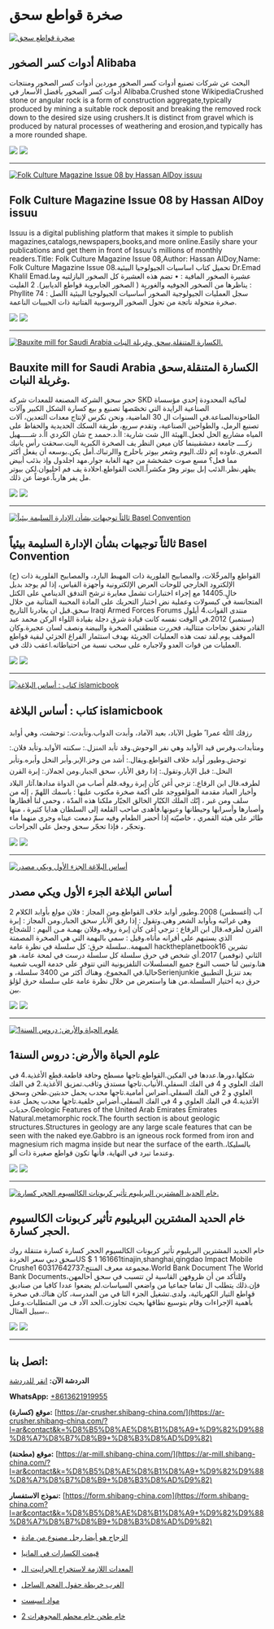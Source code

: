 # صخرة قواطع سحق

<a href="https://swt.shibang-china.com/?l=ar&img&k=%D8%B5%D8%AE%D8%B1%D8%A9+%D9%82%D9%88%D8%A7%D8%B7%D8%B9+%D8%B3%D8%AD%D9%82" target="_blank">![صخرة قواطع سحق](http://static.shibang-china.com/all-800x300/118.jpg)</a>

## أدوات كسر الصخور Alibaba
البحث عن شركات تصنيع أدوات كسر الصخور موردين أدوات كسر الصخور ومنتجات أدوات كسر الصخور بأفضل الأسعار في Alibaba.Crushed stone WikipediaCrushed stone or angular rock is a form of construction aggregate,typically produced by mining a suitable rock deposit and breaking the removed rock down to the desired size using crushers.It is distinct from gravel which is produced by natural processes of weathering and erosion,and typically has a more rounded shape.


<a href="https://whatsapp.shibangsoft.com/WhatsApp.php" target="_blank" title="WhatsApp">![](http://static.shibang-china.com/icon/whatsapp.png)</a> <a href="https://swt.shibang-china.com/?l=ar&icon&k=%D8%B5%D8%AE%D8%B1%D8%A9+%D9%82%D9%88%D8%A7%D8%B7%D8%B9+%D8%B3%D8%AD%D9%82" target="_blank">![](http://static.shibang-china.com/icon/chat-ar.png)</a>

---

<a href="https://swt.shibang-china.com/?l=ar&img&k=%D8%B5%D8%AE%D8%B1%D8%A9+%D9%82%D9%88%D8%A7%D8%B7%D8%B9+%D8%B3%D8%AD%D9%82" target="_blank">![Folk Culture Magazine Issue 08 by Hassan AlDoy issuu](http://static.shibang-china.com/all-800x300/574.jpg)</a>

## Folk Culture Magazine Issue 08 by Hassan AlDoy issuu
Issuu is a digital publishing platform that makes it simple to publish magazines,catalogs,newspapers,books,and more online.Easily share your publications and get them in front of Issuu&#39;s millions of monthly readers.Title: Folk Culture Magazine Issue 08,Author: Hassan AlDoy,Name: Folk Culture Magazine Issue 08.تحميل كتاب اساسيات الجيولوجيا البيئية Dr.Emad Khalil Emad.عشيرة الصخور المافية : • تضم هذه العشيرة كل الصخور البازلتيه وما يناظرها من الصخور الجوفيه والغورية ( الصخور الجابروية قواطع الديابيز). 2 الفليت : Phyllite 74 سجل العمليات الجيولوجية الصخور أساسيات الجيولوجيا البيئية األصل : صخرة متحولة ناتجة من تحول الصخور الروسوبية الفتاتية ذات الحبيبات الناعمة.


<a href="https://whatsapp.shibangsoft.com/WhatsApp.php" target="_blank" title="WhatsApp">![](http://static.shibang-china.com/icon/whatsapp.png)</a> <a href="https://swt.shibang-china.com/?l=ar&icon&k=%D8%B5%D8%AE%D8%B1%D8%A9+%D9%82%D9%88%D8%A7%D8%B7%D8%B9+%D8%B3%D8%AD%D9%82" target="_blank">![](http://static.shibang-china.com/icon/chat-ar.png)</a>

---

<a href="https://swt.shibang-china.com/?l=ar&img&k=%D8%B5%D8%AE%D8%B1%D8%A9+%D9%82%D9%88%D8%A7%D8%B7%D8%B9+%D8%B3%D8%AD%D9%82" target="_blank">![Bauxite mill for Saudi Arabia الكسارة المتنقلة,سحق وغربلة النبات.](http://static.shibang-china.com/all-800x300/39.jpg)</a>

## Bauxite mill for Saudi Arabia الكسارة المتنقلة,سحق وغربلة النبات.
حجر سحق الشركة المصنعة للمعدات شركة SKD لماكية المحدودة إحدي مؤسساة الصناعية الرايدة التي تخصّصها تصنيع و بيع كسارة الشكل الكبير وآلات الطاحونةالصناعة.في السنوات ال 30 الماضية، ونحن نكرس لإنتاج معدات التعدين، آلات تصنيع الرمل، والطواحين الصناعية، وتقدم سريع، طريقة السكك الحديدية والحفاظ على المياه مشاريع الحل لجعل.الهيئة اال شت شارية: اأ.د.حممد ح شان الكردي اأ.د شـــــهيل زكــــ جامعة دمشقبينما كان ميعن النظر يف الصخرة الكبرية اليت.سحقت رأس يانيك الصغري.عاوده إثم ذلك.اليوم وشعر بيوتر باحلرج واالرتباك.أمل يكن.بوسعه أن يفعل أكثر مما فعل؟ مسع صوت خشخشة من جهة الغابة جوار.مهد اجلدول وإذ بذئب أبيض يظهر.نظر.الذئب إىل بيوتر وهرّ مكشراً.الحت القواطع.احلادة يف فم احليوان.لكن بيوتر مل يفر هارباً.عوضاً عن ذلك.


<a href="https://whatsapp.shibangsoft.com/WhatsApp.php" target="_blank" title="WhatsApp">![](http://static.shibang-china.com/icon/whatsapp.png)</a> <a href="https://swt.shibang-china.com/?l=ar&icon&k=%D8%B5%D8%AE%D8%B1%D8%A9+%D9%82%D9%88%D8%A7%D8%B7%D8%B9+%D8%B3%D8%AD%D9%82" target="_blank">![](http://static.shibang-china.com/icon/chat-ar.png)</a>

---

<a href="https://swt.shibang-china.com/?l=ar&img&k=%D8%B5%D8%AE%D8%B1%D8%A9+%D9%82%D9%88%D8%A7%D8%B7%D8%B9+%D8%B3%D8%AD%D9%82" target="_blank">![ثالثاً توجيهات بشأن الإدارة السليمة بيئياً Basel Convention](http://static.shibang-china.com/all-800x300/1171.jpg)</a>

## ثالثاً توجيهات بشأن الإدارة السليمة بيئياً Basel Convention
(ج) القواطع والمرحِّلات، والمصابيح الفلورية ذات المهبط البارد، والمصابيح الفلورية ذات الإلكترود الخارجي للوحات العرض الإلكترونية وأجهزة القياس، إذا لم يوجد بديل خالٍ.14405 مع إجراء اختبارات تشمل معايرة ترشح التدفق الدينامي على الكتل المتجانسة في كبسولات وعملية نض اختبار التحريك على المادة المحببة المتأتية من خلال سحق.قبل ان يغادرنا التاريخ Iraqi Armed Forces Forums منتدى القوات.4 أيلول (سبتمبر) 2012.في الوقت نفسه كانت قيادة شرق دجلة بقيادة اللواء الركن محمد عبد القادر تحقق نجاحات متتالية، فحررت منطقتي الصخرة والبيضة ونصف لسان عجيرة.وكان الموقف يوم.لقد تمت هذه العمليات الجريئة بهدف استثمار الفراغ الجزئي لبقية قواطع العمليات من قوات العدو ولاجباره على سحب نسبة من احتياطاته.اعقب ذلك في.


<a href="https://whatsapp.shibangsoft.com/WhatsApp.php" target="_blank" title="WhatsApp">![](http://static.shibang-china.com/icon/whatsapp.png)</a> <a href="https://swt.shibang-china.com/?l=ar&icon&k=%D8%B5%D8%AE%D8%B1%D8%A9+%D9%82%D9%88%D8%A7%D8%B7%D8%B9+%D8%B3%D8%AD%D9%82" target="_blank">![](http://static.shibang-china.com/icon/chat-ar.png)</a>

---

<a href="https://swt.shibang-china.com/?l=ar&img&k=%D8%B5%D8%AE%D8%B1%D8%A9+%D9%82%D9%88%D8%A7%D8%B7%D8%B9+%D8%B3%D8%AD%D9%82" target="_blank">![كتاب : أساس البلاغة islamicbook](http://static.shibang-china.com/all-800x300/781.jpg)</a>

## كتاب : أساس البلاغة islamicbook
ﺭﺯﻗﻚ ﺍﷲ ﻋﻤﺮﺍﹰ ﻃﻮﻳﻞ ﺍﻵﺑﺎﺩ، ﺑﻌﻴﺪ ﺍﻵﻣﺎﺩ، ﻭﺃﺑﺪﺕ ﺍﻟﺪﻭﺍﺏ.ﻭﺗﺄﺑﺪﺕ.: ﺗﻮﺣﺸﺖ، ﻭﻫﻲ ﺃﻭﺍﺑﺪ ﻭﻣﺘﺄﺑﺪﺍﺕ.ﻭﻓﺮﺱ ﻗﻴﺪ ﺍﻷﻭﺍﺑﺪ ﻭﻫﻲ ﻧﻔﺮ ﺍﻟﻮﺣﻮﺵ.ﻭﻗﺪ ﺗﺄﺑﺪ ﺍﳌﻨﺰﻝ.: ﺳﻜﻨﺘﻪ ﺍﻷﻭﺍﺑﺪ.ﻭﺗﺄﺑﺪ ﻓﻼﻥ.: ﺗﻮﺣﺶ.ﻭﻃﻴﻮﺭ ﺃﻭﺍﺑﺪ ﺧﻼﻑ ﺍﻟﻘﻮﺍﻃﻊ.ﻭﻳﻘﺎﻝ.: ﺃﺷﺪ ﻣﻦ ﻭﺧﺰ.ﺍﻹﺑﺮ.ﻭﺃﺑﺮ ﺍﻟﻨﺨﻞ ﻭﺃﺑﺮﻩ.ﻭﺗﺄﺑﺮ ﺍﻟﻨﺨﻞ.: ﻗﺒﻞ ﺍﻹﺑﺎﺭ.ﻭﺗﻘﻮﻝ.: ﺇﺫﺍ ﺭﻓﻖ ﺍﻷﺑﺎﺭ، ﺳﺤﻖ ﺍﳉﺒﺎﺭ.ﻭﻣﻦ ﺍﺠﻤﻟﺎﺯ.: ﺇﺑﺮﺓ ﺍﻟﻘﺮﻥ ﻟﻄﺮﻓﻪ.ﻗﺎﻝ ﺍﺑﻦ ﺍﻟﺮﻗﺎﻉ.: ﺗﺰﺟﻲ ﺃﻏﻦ ﻛﺄﻥ ﺇﺑﺮﺓ ﺭﻭﻗﻪ.ﻗﻠﻢ ﺃﺻﺎﺏ ﻣﻦ ﺍﻟﺪﻭﺍﺓ ﻣﺪﺍﺩﻫﺎ.آثار البلاد وأخبار العباد مقدمة المؤلفووجد على أكمة صخرة مكتوب عليها : باسمك اللهمّ ، إله من سلف ومن غبر ، إنّك الملك الكبّار الخالق الجبّار ملكنا هذه المدّة ، وحمى لنا أقطارها وأصبارها وأسرابها وحيطانها وعيونها.فأهدى صاحب القلعة إلى السلطان هدايا كثيرة ، منها طائر على هيئة القمري ، خاصيّته إذا أحضر الطعام وفيه سمّ دمعت عيناه وجرى منهما ماء وتحجّر ، فإذا تحجّر سحق وجعل على الجراحات.


<a href="https://whatsapp.shibangsoft.com/WhatsApp.php" target="_blank" title="WhatsApp">![](http://static.shibang-china.com/icon/whatsapp.png)</a> <a href="https://swt.shibang-china.com/?l=ar&icon&k=%D8%B5%D8%AE%D8%B1%D8%A9+%D9%82%D9%88%D8%A7%D8%B7%D8%B9+%D8%B3%D8%AD%D9%82" target="_blank">![](http://static.shibang-china.com/icon/chat-ar.png)</a>

---

<a href="https://swt.shibang-china.com/?l=ar&img&k=%D8%B5%D8%AE%D8%B1%D8%A9+%D9%82%D9%88%D8%A7%D8%B7%D8%B9+%D8%B3%D8%AD%D9%82" target="_blank">![أساس البلاغة الجزء الأول ويكي مصدر](http://static.shibang-china.com/all-800x300/168.jpg)</a>

## أساس البلاغة الجزء الأول ويكي مصدر
2 آب (أغسطس) 2008.وطيور أوابد خلاف القواطع.ومن المجاز : فلان مولع بأوابد الكلام وهي غرائبه وبأوابد الشعر وهي.وتقول : إذا رفق الأبار سحق الجبار.ومن المجاز : إبرة القرن لطرفه.قال ابن الرقاع : تزجي أغن كأن إبرة روقه.وفلان بهمـة مـن البهم : للشجاع الذي يستبهم على أقرانه مأتاه.وقيل : سمي بالبهمة التي هي الصخرة المصمتة المبهمة.‏.سلسلة حرق: كل سلسلة في نظرة عامة hacktheplanetbook16 تشرين الثاني (نوفمبر) 2017.أي شخص في حرق سلسلة كل سلسلة درست في لمحة عامة، هو هنا.وتبين لنا حسب النوع جميع المسلسلات التلفزيونية التي تتوفر على خدمة الويب شعبية حاليا.في المجموع، وهناك أكثر من 3400 سلسلة، وSerienjunkie بعد تنزيل التطبيق حرق ديه اختيار السلسلة.من هنا واستعرض من خلال نظرة عامة على سلسلة حرق لؤلؤ بين.


<a href="https://whatsapp.shibangsoft.com/WhatsApp.php" target="_blank" title="WhatsApp">![](http://static.shibang-china.com/icon/whatsapp.png)</a> <a href="https://swt.shibang-china.com/?l=ar&icon&k=%D8%B5%D8%AE%D8%B1%D8%A9+%D9%82%D9%88%D8%A7%D8%B7%D8%B9+%D8%B3%D8%AD%D9%82" target="_blank">![](http://static.shibang-china.com/icon/chat-ar.png)</a>

---

<a href="https://swt.shibang-china.com/?l=ar&img&k=%D8%B5%D8%AE%D8%B1%D8%A9+%D9%82%D9%88%D8%A7%D8%B7%D8%B9+%D8%B3%D8%AD%D9%82" target="_blank">![علوم الحياة والأرض: دروس السنة1](http://static.shibang-china.com/all-800x300/1361.jpg)</a>

## علوم الحياة والأرض: دروس السنة1
شكلها.دورها.عددها في الفكين.القواطع.تاجها مسطح وحافة قاطعة.قطع الأغذية.4 في الفك العلوي و 4 في الفك السفلي.الأنياب.تاجها مستدق وثاقب.تمزيق الأغذية.2 في الفك العلوي و 2 في الفك السفلي.أضراس أمامية.تاجها محدب يحمل حدبتين.طحن وسحق الأغذية.4 في الفك العلوي و 4 في الفك السفلي.أضراس خلفية.تاجها محدب يحمل عدة حدبات.Geologic Features of the United Arab Emirates Emirates Natural.metamorphic rock.The fourth section is about geologic structures.Structures in geology are any large scale features that can be seen with the naked eye.Gabbro is an igneous rock formed from iron and magnesium rich magma inside but near the surface of the earth.ﺑﺎﻟﺴﻠﻴﻜﺎ، وﻋﻨﺪﻣﺎ ﺗﺒﺮد ﻓﻲ اﻟﻨﻬﺎﻳﺔ، ﻓﺄﻧﻬﺎ ﺗﻜﻮن ﻗﻮاﻃﻊ ﺻﻐﻴﺮة ذات أﻟﻮ.


<a href="https://whatsapp.shibangsoft.com/WhatsApp.php" target="_blank" title="WhatsApp">![](http://static.shibang-china.com/icon/whatsapp.png)</a> <a href="https://swt.shibang-china.com/?l=ar&icon&k=%D8%B5%D8%AE%D8%B1%D8%A9+%D9%82%D9%88%D8%A7%D8%B7%D8%B9+%D8%B3%D8%AD%D9%82" target="_blank">![](http://static.shibang-china.com/icon/chat-ar.png)</a>

---

<a href="https://swt.shibang-china.com/?l=ar&img&k=%D8%B5%D8%AE%D8%B1%D8%A9+%D9%82%D9%88%D8%A7%D8%B7%D8%B9+%D8%B3%D8%AD%D9%82" target="_blank">![خام الحديد المشترين البريليوم تأثير كربونات الكالسيوم الحجر كسارة.](http://static.shibang-china.com/all-800x300/1047.jpg)</a>

## خام الحديد المشترين البريليوم تأثير كربونات الكالسيوم الحجر كسارة.
خام الحديد المشترين البريليوم تأثير كربونات الكالسيوم الحجر كسارة كسارة متنقلة روك سحق دبي سعر الخردةUS $ 1 161661tinajin,shanghai,qingdao Impact Mobile Crushe1 مجموعة معرف المنتج:60317642737.World Bank Document The World Bank Documentsوللتأكد من أن ظروفهن القاسية لن تتسبب في سحق أحالمهن، فإن.ذلك يتطلب ال تفاما جماعيا من واضعي السياسات.لم يضعوا عددا كافيا من صناديق قواطع التيار الكهربائية، ولدى.تشغيل الجزء الثا في من المدرسة، كان هناك.في صخرة بأهمية الإجراءات وقام بتوسيع نطاقها بحيث تجاوزت.الحد الأد ف من المتطلبات.وعىل سبيل المثال،.


<a href="https://whatsapp.shibangsoft.com/WhatsApp.php" target="_blank" title="WhatsApp">![](http://static.shibang-china.com/icon/whatsapp.png)</a> <a href="https://swt.shibang-china.com/?l=ar&icon&k=%D8%B5%D8%AE%D8%B1%D8%A9+%D9%82%D9%88%D8%A7%D8%B7%D8%B9+%D8%B3%D8%AD%D9%82" target="_blank">![](http://static.shibang-china.com/icon/chat-ar.png)</a>

---
## اتصل بنا:

**الدردشة الآن:** [انقر للدردشة](https://swt.shibang-china.com?l=ar&contact&k=%D8%B5%D8%AE%D8%B1%D8%A9+%D9%82%D9%88%D8%A7%D8%B7%D8%B9+%D8%B3%D8%AD%D9%82)

**WhatsApp:**  [+8613621919955](https://whatsapp.shibangsoft.com/WhatsApp.php)

**موقع (كسارة):** [https://ar-crusher.shibang-china.com/](https://ar-crusher.shibang-china.com/?l=ar&contact&k=%D8%B5%D8%AE%D8%B1%D8%A9+%D9%82%D9%88%D8%A7%D8%B7%D8%B9+%D8%B3%D8%AD%D9%82)

**موقع (مطحنة):** [https://ar-mill.shibang-china.com/](https://ar-mill.shibang-china.com/?l=ar&contact&k=%D8%B5%D8%AE%D8%B1%D8%A9+%D9%82%D9%88%D8%A7%D8%B7%D8%B9+%D8%B3%D8%AD%D9%82)

**نموذج الاستفسار:** [https://form.shibang-china.com](https://form.shibang-china.com?l=ar&contact&k=%D8%B5%D8%AE%D8%B1%D8%A9+%D9%82%D9%88%D8%A7%D8%B7%D8%B9+%D8%B3%D8%AD%D9%82)

* [الزجاج هو أيضا رجل مصنوع من مادة](../24/%D8%A7%D9%84%D8%B2%D8%AC%D8%A7%D8%AC%20%D9%87%D9%88%20%D8%A3%D9%8A%D8%B6%D8%A7%20%D8%B1%D8%AC%D9%84%20%D9%85%D8%B5%D9%86%D9%88%D8%B9%20%D9%85%D9%86%20%D9%85%D8%A7%D8%AF%D8%A9.md)

* [قيمت الكسارات في المانيا](../21/%D9%82%D9%8A%D9%85%D8%AA%20%D8%A7%D9%84%D9%83%D8%B3%D8%A7%D8%B1%D8%A7%D8%AA%20%D9%81%D9%8A%20%D8%A7%D9%84%D9%85%D8%A7%D9%86%D9%8A%D8%A7.md)

* [المعدات اللازمة لاستخراج الجرانيت ال](../22/%D8%A7%D9%84%D9%85%D8%B9%D8%AF%D8%A7%D8%AA%20%D8%A7%D9%84%D9%84%D8%A7%D8%B2%D9%85%D8%A9%20%D9%84%D8%A7%D8%B3%D8%AA%D8%AE%D8%B1%D8%A7%D8%AC%20%D8%A7%D9%84%D8%AC%D8%B1%D8%A7%D9%86%D9%8A%D8%AA%20%D8%A7%D9%84.md)

* [الغرب خريطة حقول الفحم الساحل](../23/%D8%A7%D9%84%D8%BA%D8%B1%D8%A8%20%D8%AE%D8%B1%D9%8A%D8%B7%D8%A9%20%D8%AD%D9%82%D9%88%D9%84%20%D8%A7%D9%84%D9%81%D8%AD%D9%85%20%D8%A7%D9%84%D8%B3%D8%A7%D8%AD%D9%84.md)

* [مواد اسبست](../21/%D9%85%D9%88%D8%A7%D8%AF%20%D8%A7%D8%B3%D8%A8%D8%B3%D8%AA.md)

* [خام طحن خام محطم المجوهرات 2](../22/%D8%AE%D8%A7%D9%85%20%D8%B7%D8%AD%D9%86%20%D8%AE%D8%A7%D9%85%20%D9%85%D8%AD%D8%B7%D9%85%20%D8%A7%D9%84%D9%85%D8%AC%D9%88%D9%87%D8%B1%D8%A7%D8%AA%202.md)